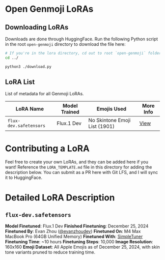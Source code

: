 # Open Genmoji LoRAs

## Downloading LoRAs

Downloads are done through HuggingFace. Run the following Python script in the root `open-genmoji` directory to download the file here:

```bash
# If you're in the lora directory, cd out to root `open-genmoji` folder
cd ../

python3 ./download.py
```

## LoRA List

List of metadata for all Genmoji LoRAs.

| LoRA Name              | Model Trained | Emojis Used                   | More Info                    |
| ---------------------- | ------------- | ----------------------------- | ---------------------------- |
| `flux-dev.safetensors` | Flux.1 Dev    | No Skintone Emoji List (1901) | [View](#flux-devsafetensors) |

# Contributing a LoRA

Feel free to create your own LoRAs, and they can be added here if you want! Reference the `LORA_TEMPLATE.md` file in this directory for adding the description below. You can submit as a PR here with Git LFS, and I will sync it to HuggingFace.

# Detailed LoRA Description

## `flux-dev.safetensors`

**Model Finetuned**: Flux.1 Dev
**Finished Finetuning**: December 25, 2024
**Finetuned By**: Evan Zhou ([@evanzhoudev](https://github.com/evanzhoudev))
**Finetuned On**: M4 Max MacBook Pro (64GB Unified Memory)
**Finetuned With**: [SimpleTuner](https://github.com/bghira/SimpleTuner)
**Finetuning Time**: ~10 hours
**Finetuning Steps**: 10,000
**Image Resolution**: 160x160
**Emoji Dataset**: All Apple Emojis as of December 25, 2024, with skin tone variants pruned to reduce training time.
